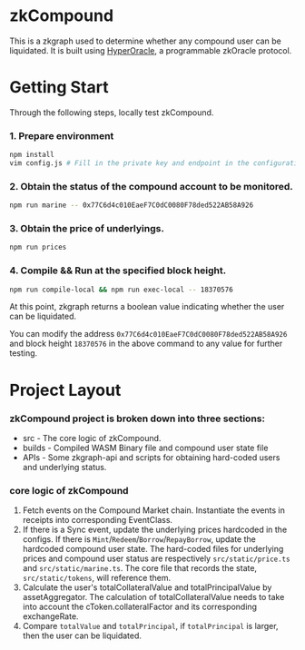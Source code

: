 # zkCompound

This is a zkgraph used to determine whether any compound user can be liquidated. It is built using [HyperOracle](https://www.hyperoracle.io), a programmable zkOracle protocol.

# Getting Start
Through the following steps, locally test zkCompound.

### 1. Prepare environment
```sh
npm install
vim config.js # Fill in the private key and endpoint in the configuration file.
```

### 2. Obtain the status of the compound account to be monitored.

```sh
npm run marine -- 0x77C6d4c010EaeF7C0dC0080F78ded522AB58A926
```

### 3. Obtain the price of underlyings.

```sh
npm run prices
```

### 4. Compile && Run at the specified block height.

```sh
npm run compile-local && npm run exec-local -- 18370576
```

At this point, zkgraph returns a boolean value indicating whether the user can be liquidated.

You can modify the address `0x77C6d4c010EaeF7C0dC0080F78ded522AB58A926` and block height `18370576` in the above command to any value for further testing.

# Project Layout

### zkCompound project is broken down into three sections:
- src - The core logic of zkCompound.
- builds - Compiled WASM Binary file and compound user state file
- APIs - Some zkgraph-api and scripts for obtaining hard-coded users and underlying status.

### core logic of zkCompound

1. Fetch events on the Compound Market chain. Instantiate the events in receipts into corresponding EventClass.
2. If there is a Sync event, update the underlying prices hardcoded in the configs. If there is `Mint`/`Redeem`/`Borrow`/`RepayBorrow`, update the hardcoded compound user state. The hard-coded files for underlying prices and compound user status are respectively `src/static/price.ts` and `src/static/marine.ts`. The core file that records the state, `src/static/tokens`, will reference them.
3. Calculate the user's totalCollateralValue and totalPrincipalValue by assetAggregator. The calculation of totalCollateralValue needs to take into account the cToken.collateralFactor and its corresponding exchangeRate.
4. Compare `totalValue` and `totalPrincipal`, if `totalPrincipal` is larger, then the user can be liquidated.
